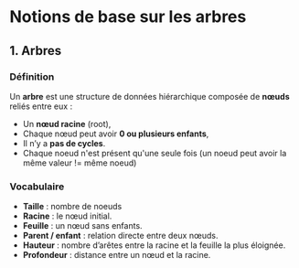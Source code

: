 # Notions de base sur les arbres

## 1. Arbres

### Définition
Un **arbre** est une structure de données hiérarchique composée de **nœuds** reliés entre eux :
- Un **nœud racine** (root),
- Chaque nœud peut avoir **0 ou plusieurs enfants**,
- Il n’y a **pas de cycles**.
- Chaque noeud n'est présent qu'une seule fois (un noeud peut avoir la même valeur != même noeud)

### Vocabulaire
- **Taille** : nombre de noeuds
- **Racine** : le nœud initial.
- **Feuille** : un nœud sans enfants.
- **Parent / enfant** : relation directe entre deux nœuds.
- **Hauteur** : nombre d’arêtes entre la racine et la feuille la plus éloignée.
- **Profondeur** : distance entre un nœud et la racine.
